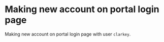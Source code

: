 # Making new account on portal login page
Making new account on portal login page with user `clarkey`.
